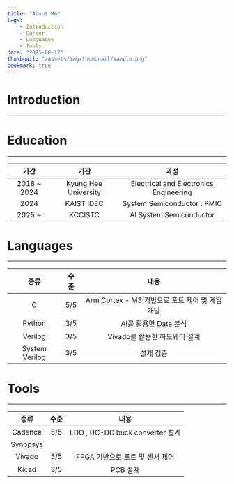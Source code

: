 ```yaml
---
title: "About Me"
tags:
    - Introduction
    - Career
    - Languages
    - Tools
date: "2025-06-17"
thumbnail: "/assets/img/thumbnail/sample.png"
bookmark: true
---
```


# Introduction
---

# Education
---

| 기간         | 기관                | 과정                                |
|:---:|:---:|:---:|
| 2018 ~ 2024 | Kyung Hee University | Electrical and Electronics Engineering |
| 2024        | KAIST IDEC           | System Semiconductor : PMIC         |
| 2025 ~      | KCCISTC              | AI System Semiconductor             |

# Languages
---

| 종류         | 수준                | 내용                                |
|:---:|:---:|:---:|
| C | 5/5 | Arm Cortex - M3 기반으로 포트 제어 및 게임 개발 |
| Python | 3/5 | AI를 활용한 Data 분석 |
| Verilog | 3/5 | Vivado를 활용한 하드웨어 설계 |
| System Verilog | 3/5 | 설계 검증 |

# Tools
---

| 종류         | 수준                | 내용                                |
|:---:|:---:|:---:|
| Cadence | 5/5 | LDO , DC-DC buck converter 설계 |
| Synopsys |  |  |
|Vivado|5/5| FPGA 기반으로 포트 및 센서 제어 |
| Kicad | 3/5 | PCB 설계 |
